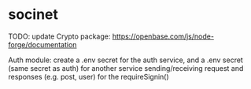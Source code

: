 # socinet

TODO: update Crypto package: https://openbase.com/js/node-forge/documentation

Auth module: create a .env secret for the auth service, and a .env secret (same secret as auth) for another service sending/receiving request and responses (e.g. post, user) for the requireSignin()
